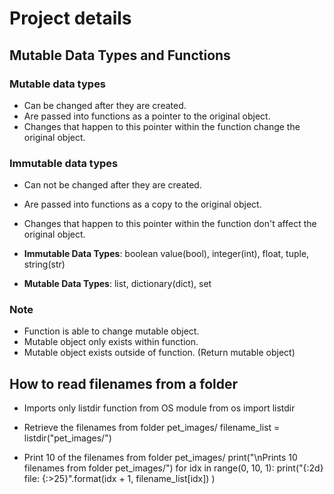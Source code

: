 # Project details

## Mutable Data Types and Functions

### Mutable data types

- Can be changed after they are created.
- Are passed into functions as a pointer to the original object.
- Changes that happen to this pointer within the function change the original object.

### Immutable data types

- Can not be changed after they are created.
- Are passed into functions as a copy to the original object.
- Changes that happen to this pointer within the function don't affect the original object.

- **Immutable Data Types**: boolean value(bool), integer(int), float, tuple, string(str)
- **Mutable Data Types**: list, dictionary(dict), set

### Note

- Function is able to change mutable object.
- Mutable object only exists within function.
- Mutable object exists outside of function. (Return mutable object)

## How to read filenames from a folder

- Imports only listdir function from OS module
from os import listdir  

- Retrieve the filenames from folder pet_images/
filename_list = listdir("pet_images/")

- Print 10 of the filenames from folder pet_images/
print("\nPrints 10 filenames from folder pet_images/")
for idx in range(0, 10, 1):
    print("{:2d} file: {:>25}".format(idx + 1, filename_list[idx]) )
